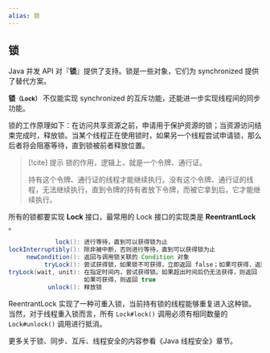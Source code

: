 ```yaml
---
alias: 锁 
---
```


## 锁

Java 并发 API 对『**锁**』提供了支持。锁是一些对象，它们为 synchronized 提供了替代方案。

**锁<small>（Lock）</small>** 不仅能实现 synchronized 的互斥功能，还能进一步实现线程间的同步功能。

锁的工作原理如下：在访问共享资源之前，申请用于保护资源的锁；当资源访问结束完成时，释放锁。当某个线程正在使用锁时，如果另一个线程尝试申请锁，那么后者将会阻塞等待，直到锁被前者释放位置。

> [!cite] 提示
> 锁的作用，逻辑上，就是一个令牌、通行证。
> 
> 持有这个令牌、通行证的线程才能继续执行。没有这个令牌、通行证的线程，无法继续执行，直到令牌的持有者放下令牌，而被它拿到后，它才能继续执行。

所有的锁都要实现 **Lock** 接口，最常用的 Lock 接口的实现类是 **ReentrantLock** 。

```java
             lock(): 进行等待，直到可以获得锁为止      
lockInterruptibly(): 除非被中断，否则进行等待，直到可以获得锁为止   
     newCondition(): 返回与调用锁关联的 Condition 对象 
          tryLock(): 尝试获得锁，如果锁不可获得，立即返回 false；如果可获得，返回 true  
tryLock(wait, unit): 在指定时间内，尝试获得锁。如果超出时间后仍无法获得，则返回 false；
                     如果可获得，则返回 true 
           unlock(): 释放锁    
```

ReentrantLock 实现了一种可重入锁，当前持有锁的线程能够重复进入这种锁。当然，对于线程重入锁而言，所有 `Lock#lock()` 调用必须有相同数量的 `Lock#unlock()` 调用进行抵消。

更多关于锁、同步、互斥、线程安全的内容参看《Java 线程安全》章节。